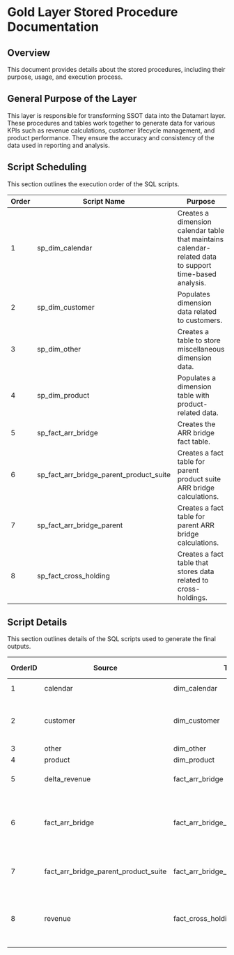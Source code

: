 # Gold Layer Stored Procedure Documentation

## Overview
This document provides details about the stored procedures, including their purpose, usage, and execution process.

## General Purpose of the Layer
This layer is responsible for transforming SSOT data into the Datamart layer. These procedures and tables work together to generate data for various KPIs such as revenue calculations, customer lifecycle management, and product performance. They ensure the accuracy and consistency of the data used in reporting and analysis.

## Script Scheduling
This section outlines the execution order of the SQL scripts.

| Order | Script Name                              | Purpose                                                                                                         |
|-------|------------------------------------------|-----------------------------------------------------------------------------------------------------------------|
| 1     | sp_dim_calendar                          | Creates a dimension calendar table that maintains calendar-related data to support time-based analysis.       |
| 2     | sp_dim_customer                          | Populates dimension data related to customers.                                                                 |
| 3     | sp_dim_other                             | Creates a table to store miscellaneous dimension data.                                                         |
| 4     | sp_dim_product                           | Populates a dimension table with product-related data.                                                         |
| 5     | sp_fact_arr_bridge                       | Creates the ARR bridge fact table.                                                                             |
| 6     | sp_fact_arr_bridge_parent_product_suite  | Creates a fact table for parent product suite ARR bridge calculations.                                         |
| 7     | sp_fact_arr_bridge_parent                | Creates a fact table for parent ARR bridge calculations.                                                       |
| 8     | sp_fact_cross_holding                    | Creates a fact table that stores data related to cross-holdings.                                               |

## Script Details
This section outlines details of the SQL scripts used to generate the final outputs.

| OrderID | Source                          | Target                                | Summarisation Logic                                                                                                                                           | Filters Applied                                                                                                 |
|---------|----------------------------------|----------------------------------------|--------------------------------------------------------------------------------------------------------------------------------------------------------------|------------------------------------------------------------------------------------------------------------------|
| 1       | calendar                        | dim_calendar                          | • Calculate month and year <br> • Type casting                                                                                                                | -                                                                                                                |
| 2       | customer                        | dim_customer                          | • Calculate `customer_cohort_year`, `parent_customer_cohort_month`, `parent_customer_cohort_year` <br> • Join with `customer_contract`                        | -                                                                                                                |
| 3       | other                           | dim_other                             | -                                                                                                                                                            | -                                                                                                                |
| 4       | product                         | dim_product                           | -                                                                                                                                                            | -                                                                                                                |
| 5       | delta_revenue                   | fact_arr_bridge                       | • Assign `period_type` <br> • Join with `monthly_revenue`, `period_revenue`                                                                                   | -                                                                                                                |
| 6       | fact_arr_bridge                 | fact_arr_bridge_parent_product_suite | • Calculate `bop_arr`, `downsell`, `churn`, `upsell`, `grr`, `nrr`, `product_suite_cross_sell`, `new_parent_customer`, `eop_arr`, `product_suite_churn` <br> • Join with `dim_customer`, `dim_product` | -                                                                                                                |
| 7       | fact_arr_bridge_parent_product_suite | fact_arr_bridge_parent            | • Calculate `bop_arr`, `downsell`, `parent_customer_churn`, `upsell`, `new_parent_customer`, `eop_arr`, `grr`, `nrr`                                         | -                                                                                                                |
| 8       | revenue                         | fact_cross_holding                    | • Join with `gold_data_mart.dim_product` <br> • Self join with `revenue` <br> • `r1.arr <> 0 AND (r1.revenue_type = '1' OR r1.revenue_type = 'Recurring')`   | -                                                                                                                |
